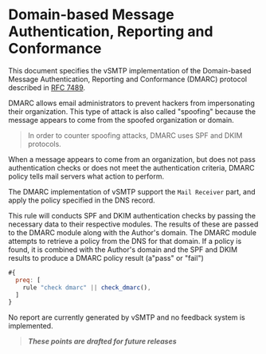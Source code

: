 # Domain-based Message Authentication, Reporting and Conformance

This document specifies the vSMTP implementation of the Domain-based Message Authentication, Reporting and Conformance (DMARC) protocol described in [RFC 7489](https://www.rfc-editor.org/rfc/rfc7489.html).

DMARC allows email administrators to prevent hackers from impersonating their organization. This type of attack is also called "spoofing" because the message appears to come from the spoofed organization or domain.

> In order to counter spoofing attacks, DMARC uses SPF and DKIM protocols.

When a message appears to come from an organization, but does not pass authentication checks or does not meet the authentication criteria, DMARC policy tells mail servers what action to perform.

The DMARC implementation of vSMTP support the `Mail Receiver` part, and apply the policy specified in the DNS record.

This rule will  conducts SPF and DKIM authentication checks by passing the necessary data to their respective modules. The results of these are passed to the DMARC module along with the Author's domain.  The DMARC module attempts to retrieve a policy from the DNS for that domain. If a policy is found, it is combined with the Author's domain and the SPF and DKIM results to produce a DMARC policy result (a"pass" or "fail")

```js
#{
  preq: [
    rule "check dmarc" || check_dmarc(),
  ]
}
```

No report are currently generated by vSMTP and no feedback system is implemented.

> ___These points are drafted for future releases___
